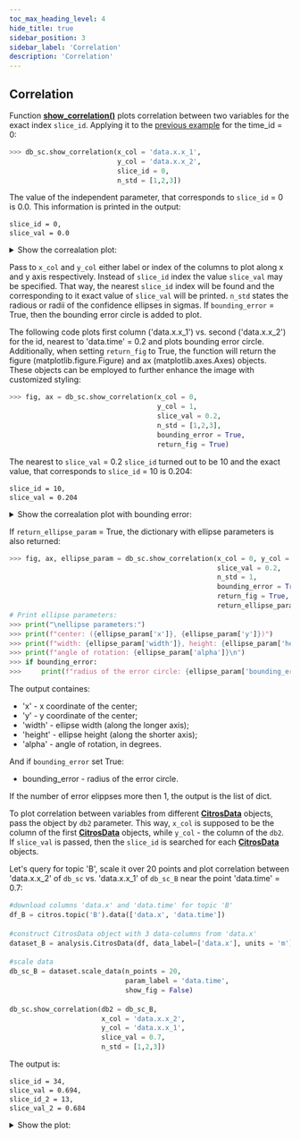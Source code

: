 ```yaml
---
toc_max_heading_level: 4
hide_title: true
sidebar_position: 3
sidebar_label: 'Correlation'
description: 'Correlation'
---
```

## Correlation

Function [**show_correlation()**](../documentation/error_analysis/citros_data.md#citros_data_analysis.error_analysis.citros_data.CitrosData.show_correlation) plots correlation between two variables for the exact index `slice_id`. Applying it to the [previous example](statistics.md#scale-data) for the time_id = 0:
```python
>>> db_sc.show_correlation(x_col = 'data.x.x_1',
                           y_col = 'data.x.x_2',
                           slice_id = 0,
                           n_std = [1,2,3])
```
The value of the independent parameter, that corresponds to `slice_id` = 0 is 0.0. This information is printed in the output:
```text
slice_id = 0,
slice_val = 0.0
```
<details>
    <summary>Show the correalation plot:</summary>

![fig7](img/fig7.png "Fig7")
</details>

Pass to `x_col` and `y_col` either label or index of the columns to plot along x and y axis respectively. Instead of `slice_id` index the value `slice_val` may be specified. That way, the nearest `slice_id` index will be found and the corresponding to it exact value of `slice_val` will be printed. `n_std` states the radious or radii of the confidence ellipses in sigmas. If `bounding_error` = True, then the bounding error circle is added to plot.

The following code plots first column ('data.x.x_1') vs. second ('data.x.x_2') for the id, nearest to 'data.time' = 0.2 and plots bounding error circle. Additionally, when setting `return_fig` to True, the function will return the figure (matplotlib.figure.Figure) and ax (matplotlib.axes.Axes) objects. These objects can be employed to further enhance the image with customized styling:

```python
>>> fig, ax = db_sc.show_correlation(x_col = 0,
                                     y_col = 1,
                                     slice_val = 0.2,
                                     n_std = [1,2,3],
                                     bounding_error = True,
                                     return_fig = True)
```
The nearest to `slice_val` = 0.2 `slice_id` turned out to be 10 and the exact value, that corresponds to `slice_id` = 10 is 0.204: 
```text
slice_id = 10,
slice_val = 0.204
```
<details>
    <summary>Show the correalation plot with bounding error:</summary>

![fig8](img/fig8.png "Fig8")
</details>

If `return_ellipse_param` = True, the dictionary with ellipse parameters is also returned:

```python
>>> fig, ax, ellipse_param = db_sc.show_correlation(x_col = 0, y_col = 1,
                                                    slice_val = 0.2,
                                                    n_std = 1,
                                                    bounding_error = True,
                                                    return_fig = True,
                                                    return_ellipse_param = True)
# Print ellipse parameters:
>>> print("\nellipse parameters:")
>>> print(f"center: ({ellipse_param['x']}, {ellipse_param['y']})")
>>> print(f"width: {ellipse_param['width']}, height: {ellipse_param['height']}")
>>> print(f"angle of rotation: {ellipse_param['alpha']}\n")
>>> if bounding_error:
>>>     print(f"radius of the error circle: {ellipse_param['bounding_error']}\n")
```

 The output containes:
- 'x' - x coordinate of the center;
- 'y' - y coordinate of the center;
- 'width' - ellipse width (along the longer axis);
- 'height' - ellipse height (along the shorter axis);
- 'alpha' - angle of rotation, in degrees.
            
And if `bounding_error` set True:
- bounding_error - radius of the error circle.

If the number of error elippses more then 1, the output is the list of dict.

To plot correlation between variables from different [**CitrosData**](statistics.md#citrosdata-object) objects, pass the object by `db2` parameter. This way, `x_col` is supposed to be the column of the first [**CitrosData**](statistics.md#citrosdata-object) objects, while `y_col` - the column of the `db2`. If `slice_val` is passed, then the `slice_id` is searched for each [**CitrosData**](statistics.md#citrosdata-object) objects.

Let's query for topic 'B', scale it over 20 points and plot correlation between 'data.x.x_2' of `db_sc` vs. 'data.x.x_1' of `db_sc_B` near the point 'data.time' = 0.7:

```python
#download columns 'data.x' and 'data.time' for topic 'B'
df_B = citros.topic('B').data(['data.x', 'data.time'])

#construct CitrosData object with 3 data-columns from 'data.x'
dataset_B = analysis.CitrosData(df, data_label=['data.x'], units = 'm')

#scale data
db_sc_B = dataset.scale_data(n_points = 20, 
                             param_label = 'data.time', 
                             show_fig = False)
                             
db_sc.show_correlation(db2 = db_sc_B,
                       x_col = 'data.x.x_2',
                       y_col = 'data.x.x_1',
                       slice_val = 0.7,
                       n_std = [1,2,3])
```
The output is:
```text
slice_id = 34,
slice_val = 0.694,
slice_id_2 = 13,
slice_val_2 = 0.684
```
<details>
    <summary>Show the plot:</summary>

![fig10](img/fig10.png "Fig10")
</details>
